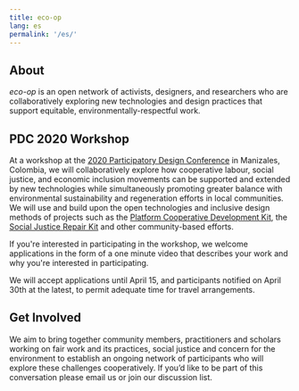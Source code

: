 ```yaml
---
title: eco-op
lang: es
permalink: '/es/'
---
```

## About

_eco-op_ is an open network of activists, designers, and researchers who are collaboratively exploring new technologies and design practices that support equitable, environmentally-respectful work.

## PDC 2020 Workshop

At a workshop at the [2020 Participatory Design Conference](https://www.pdc2020.org/) in Manizales, Colombia, we will collaboratively explore how cooperative labour, social justice, and economic inclusion movements can be supported and extended by new technologies while simultaneously promoting greater balance with environmental sustainability and regeneration efforts in local communities. We will use and build upon the open technologies and inclusive design methods of projects such as the [Platform Cooperative Development Kit](https://wiki.fluidproject.org/display/fluid/Platform+Cooperative+Development+Kit), the [Social Justice Repair Kit](https://www.sojustrepairit.org/) and other community-based efforts.

If you're interested in participating in the workshop, we welcome applications in the form of a one minute video that describes your work and why you're interested in participating.

We will accept applications until April 15, and participants notified on April 30th at the latest, to permit adequate time for travel arrangements.

## Get Involved

We aim to bring together community members, practitioners and scholars working on fair work and its practices, social justice and concern for the environment to establish an ongoing network of participants who will explore these challenges cooperatively. If you’d like to be part of this conversation please email us or join our discussion list.
